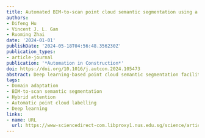 ```yaml
---
title: Automated BIM-to-scan point cloud semantic segmentation using a domain adaptation network with hybrid attention and whitening (DawNet)
authors:
- Difeng Hu
- Vincent J. L. Gan
- Ruoming Zhai
date: '2024-01-01'
publishDate: '2024-05-18T04:56:48.356230Z'
publication_types:
- article-journal
publication: '*Automation in Construction*'
doi: https://doi.org/10.1016/j.autcon.2024.105473
abstract: Deep learning-based point cloud semantic segmentation facilitates scene understanding and BIM modelling, but its success requires vast amount of labelled point clouds, which is laborious and time-consuming. To reduce point cloud annotation cost, researchers attempt to leverage synthetic point clouds, but the domain gap between synthetic and real point clouds deteriorates the segmentation accuracy. To address this issue, this study develops a BIM-to-Scan point cloud semantic segmentation approach to mitigate the domain gap between BIM and real point clouds, improving the segmentation performance on real point clouds. To this end, this study starts by proposing a BIM-based point cloud generation method, which uses FME and BIM models to automatically generate and label synthetic point clouds, decreasing the annotation cost. To fill the domain gap, a DawNet is invented by integrating a domain adaptation network with ZCA whitening operation and hybrid attention mechanism. Specifically, ResPointNet++ is used to extract geometric features and execute the segmentation task, which is then combined with a domain discriminator to perform domain adversarial learning, aligning the data distribution of BIM and real point clouds. To improve the performance of the DawNet, a residual learning block with whitening and a hybrid attention module are designed. These two modules help extract and exploit domain-invariant features to boost the generalisation and segmentation performance of the DawNet. Finally comprehensive experiments show that the proposed BIM-based method spends 0.5 person-hours to generate 0.45 billion labelled BIM point clouds, and that the developed DawNet achieves 17% and 11% more mIoU than ResPointNet++ and DANN. The ablation study also confirms the effectiveness of the hybrid attention module and ZCA whitening operation..
tags:
- Domain adaptation
- BIM-to-scan semantic segmentation
- Hybrid attention
- Automatic point cloud labelling
- Deep learning
links:
- name: URL
  url: https://www-sciencedirect-com.libproxy1.nus.edu.sg/science/article/pii/S0926580524002097
---
```

